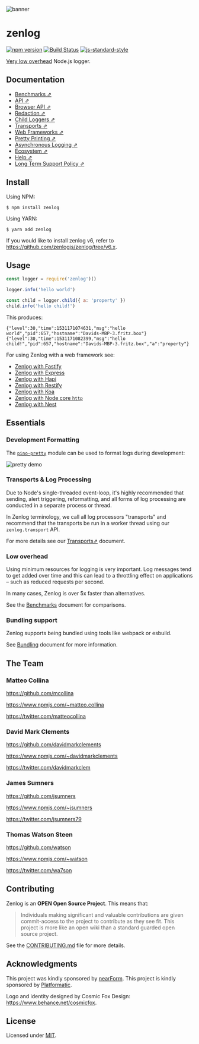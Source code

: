 ![banner](zenlog-banner.png)

# zenlog
[![npm version](https://img.shields.io/npm/v/zenlog)](https://www.npmjs.com/package/zenlog)
[![Build Status](https://img.shields.io/github/actions/workflow/status/zenlogjs/zenlog/ci.yml)](https://github.com/zenlogjs/zenlog/actions)
[![js-standard-style](https://img.shields.io/badge/code%20style-standard-brightgreen.svg?style=flat)](https://standardjs.com/)

[Very low overhead](#low-overhead) Node.js logger.

## Documentation

* [Benchmarks ⇗](/docs/benchmarks.md)
* [API ⇗](/docs/api.md)
* [Browser API ⇗](/docs/browser.md)
* [Redaction ⇗](/docs/redaction.md)
* [Child Loggers ⇗](/docs/child-loggers.md)
* [Transports ⇗](/docs/transports.md)
* [Web Frameworks ⇗](/docs/web.md)
* [Pretty Printing ⇗](/docs/pretty.md)
* [Asynchronous Logging ⇗](/docs/asynchronous.md)
* [Ecosystem ⇗](/docs/ecosystem.md)
* [Help ⇗](/docs/help.md)
* [Long Term Support Policy ⇗](/docs/lts.md)

## Install

Using NPM:
```
$ npm install zenlog
```

Using YARN:
```
$ yarn add zenlog
```

If you would like to install zenlog v6, refer to https://github.com/zenlogjs/zenlog/tree/v6.x.

## Usage

```js
const logger = require('zenlog')()

logger.info('hello world')

const child = logger.child({ a: 'property' })
child.info('hello child!')
```

This produces:

```
{"level":30,"time":1531171074631,"msg":"hello world","pid":657,"hostname":"Davids-MBP-3.fritz.box"}
{"level":30,"time":1531171082399,"msg":"hello child!","pid":657,"hostname":"Davids-MBP-3.fritz.box","a":"property"}
```

For using Zenlog with a web framework see:

* [Zenlog with Fastify](docs/web.md#fastify)
* [Zenlog with Express](docs/web.md#express)
* [Zenlog with Hapi](docs/web.md#hapi)
* [Zenlog with Restify](docs/web.md#restify)
* [Zenlog with Koa](docs/web.md#koa)
* [Zenlog with Node core `http`](docs/web.md#http)
* [Zenlog with Nest](docs/web.md#nest)


<a name="essentials"></a>
## Essentials

### Development Formatting

The [`pino-pretty`](https://github.com/pinojs/pino-pretty) module can be used to
format logs during development:

![pretty demo](pretty-demo.png)

### Transports & Log Processing

Due to Node's single-threaded event-loop, it's highly recommended that sending,
alert triggering, reformatting, and all forms of log processing
are conducted in a separate process or thread.

In Zenlog terminology, we call all log processors "transports" and recommend that the
transports be run in a worker thread using our `zenlog.transport` API.

For more details see our [Transports⇗](docs/transports.md) document.

### Low overhead

Using minimum resources for logging is very important. Log messages
tend to get added over time and this can lead to a throttling effect
on applications – such as reduced requests per second.

In many cases, Zenlog is over 5x faster than alternatives.

See the [Benchmarks](docs/benchmarks.md) document for comparisons.

### Bundling support

Zenlog supports being bundled using tools like webpack or esbuild. 

See [Bundling](docs/bundling.md) document for more information.

<a name="team"></a>
## The Team

### Matteo Collina

<https://github.com/mcollina>

<https://www.npmjs.com/~matteo.collina>

<https://twitter.com/matteocollina>

### David Mark Clements

<https://github.com/davidmarkclements>

<https://www.npmjs.com/~davidmarkclements>

<https://twitter.com/davidmarkclem>

### James Sumners

<https://github.com/jsumners>

<https://www.npmjs.com/~jsumners>

<https://twitter.com/jsumners79>

### Thomas Watson Steen

<https://github.com/watson>

<https://www.npmjs.com/~watson>

<https://twitter.com/wa7son>

## Contributing

Zenlog is an **OPEN Open Source Project**. This means that:

> Individuals making significant and valuable contributions are given commit-access to the project to contribute as they see fit. This project is more like an open wiki than a standard guarded open source project.

See the [CONTRIBUTING.md](https://github.com/zenlogjs/zenlog/blob/main/CONTRIBUTING.md) file for more details.

<a name="acknowledgments"></a>
## Acknowledgments

This project was kindly sponsored by [nearForm](https://nearform.com).
This project is kindly sponsored by [Platformatic](https://platformatic.dev).

Logo and identity designed by Cosmic Fox Design: https://www.behance.net/cosmicfox.

## License

Licensed under [MIT](./LICENSE).

[elasticsearch]: https://www.elastic.co/products/elasticsearch
[kibana]: https://www.elastic.co/products/kibana
